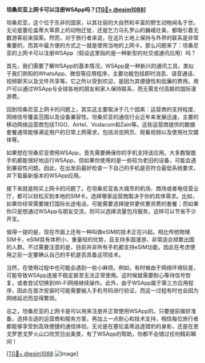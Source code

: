 **坦桑尼亚上网卡可以注册WSApp吗？[[TG💪+ @esim1088](https://t.me/s/esim1088)]**

坦桑尼亚，这个位于东非的国家，以其壮丽的大自然和丰富的野生动物闻名于世。无论是塞伦盖蒂大草原上的动物迁徙，还是乞力马扎罗山的巍峨壮美，都吸引着无数游客前来探索。然而，对于旅行者来说，在这片土地上保持与外界的联系是非常重要的，而其中最方便的方式之一就是使用当地的上网卡。那么问题来了：坦桑尼亚的上网卡可以注册WSApp（假设这里指的是一种新型的社交或通讯应用）吗？

首先，我们需要了解WSApp的基本情况。WSApp是一种新兴的通讯工具，类似于我们熟知的WhatsApp、微信等应用程序，主要功能包括即时消息、语音通话、视频聊天以及文件共享等。它之所以受到欢迎，是因为其便捷性和低廉的费用。用户可以通过WSApp与全球各地的朋友和家人保持联系，而无需支付高额的国际漫游费。

回到坦桑尼亚上网卡的问题上，其实这主要取决于几个因素：运营商的支持程度、网络信号覆盖范围以及设备兼容性。坦桑尼亚的通信行业近年来发展迅速，主要的移动网络运营商包括TIGO、Airtel、Vodacom和Zain等。这些运营商提供的数据套餐通常能够满足用户的日常上网需求，包括浏览网页、观看视频以及使用社交媒体等。

如果想在坦桑尼亚使用WSApp，首先需要确保你的手机支持该应用。大多数智能手机都能很好地运行WSApp，但如果你使用的是一些较为老旧的设备，可能会遇到兼容性问题。因此，在出发前最好检查一下自己的手机是否符合最低系统要求，并下载最新版本的WSApp应用。

接下来就是购买上网卡的问题了。在坦桑尼亚各大城市的机场、商场或者电信营业厅，都可以轻松买到本地的SIM卡。选择哪家运营商取决于你的具体需求。比如，如果你经常需要拨打国际长途电话，可能需要选择提供更优惠资费的套餐；而如果你只是想通过WSApp与朋友交流，则可以选择流量包月服务，这样可以节省不少开支。

值得一提的是，现在市面上还有一种叫做eSIM的技术正在兴起。相比传统物理SIM卡，eSIM具有体积小、重量轻的优势，且支持多国漫游，非常适合频繁出国的人群。不过需要注意的是，目前并非所有手机都支持eSIM功能，因此在考虑使用之前一定要确认自己的手机是否具备这项技术。

当然，在使用过程中也可能会遇到一些小麻烦。例如，有时候由于网络环境较差，可能导致WSApp连接不稳定甚至无法正常使用。这时候就需要耐心等待信号恢复，或者尝试切换到Wi-Fi网络继续操作。此外，由于WSApp属于第三方应用程序，因此在首次安装时可能需要输入手机号码进行验证，而这一过程有时也会因为网络延迟而显得繁琐。

总之，坦桑尼亚的上网卡是可以用来注册并正常使用WSApp的。只要提前做好准备，选择合适的运营商和服务方案，再加上一点耐心和技术支持，相信每位旅行者都能够享受到高效便捷的通信体验。无论是在塞伦盖蒂追逐猎豹的身影，还是在恩戈罗恩戈罗火山口欣赏日出美景，有了WSApp的帮助，你都不会错过任何精彩瞬间！

[[TG💪+ @esim1088](https://t.me/s/esim1088) ![Image](https://i.postimg.cc/4NQfJmqS/Snipaste-2025-05-13-00-14-12.png)]